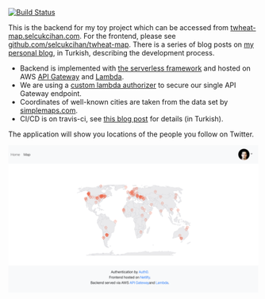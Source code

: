 [![Build Status](https://travis-ci.org/selcukcihan/twheat-map-backend.svg?branch=master)](https://travis-ci.org/selcukcihan/twheat-map-backend)

This is the backend for my toy project which can be accessed from [twheat-map.selcukcihan.com](https://twheat-map.selcukcihan.com).
For the frontend, please see [github.com/selcukcihan/twheat-map](https://github.com/selcukcihan/twheat-map).
There is a series of blog posts on [my personal blog](https://blog.selcukcihan.com/web-development/twheat-map/), in Turkish, describing the development process.

* Backend is implemented with [the serverless framework](https://serverless.com) and hosted on AWS [API Gateway](https://aws.amazon.com/api-gateway/) and [Lambda](https://aws.amazon.com/lambda/).
* We are using a [custom lambda authorizer](https://docs.aws.amazon.com/apigateway/latest/developerguide/apigateway-use-lambda-authorizer.html) to secure our single API Gateway endpoint.
* Coordinates of well-known cities are taken from the data set by [simplemaps.com](https://simplemaps.com/data/world-cities).
* CI/CD is on travis-ci, see [this blog post](https://blog.selcukcihan.com/devops/travis-ci) for details (in Turkish).

The application will show you locations of the people you follow on Twitter.

![Twheat-map screenshot](https://github.com/selcukcihan/twheat-map/blob/master/twheat-map-screenshot.png)
